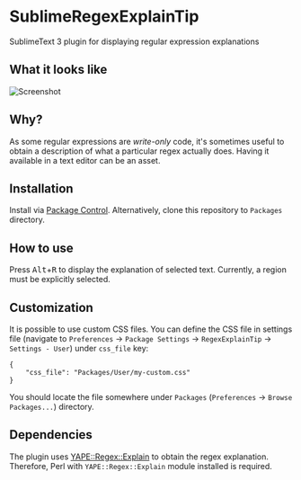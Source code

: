 # SublimeRegexExplainTip
SublimeText 3 plugin for displaying regular expression explanations

## What it looks like

![Screenshot](https://raw.githubusercontent.com/rubikonx9/SublimeRegexExplainTip/master/screenshots/1.PNG)

## Why?

As some regular expressions are *write-only* code, it's sometimes useful to obtain a description of what a particular regex actually does.
Having it available in a text editor can be an asset.

## Installation

Install via [Package Control](https://packagecontrol.io/).
Alternatively, clone this repository to `Packages` directory.

## How to use

Press <kbd>Alt</kbd>+<kbd>R</kbd> to display the explanation of selected text.
Currently, a region must be explicitly selected.

## Customization

It is possible to use custom CSS files. You can define the CSS file in settings file (navigate to `Preferences` -> `Package Settings` -> `RegexExplainTip` -> `Settings - User`) under `css_file` key:

```
{
    "css_file": "Packages/User/my-custom.css"
}
```

You should locate the file somewhere under `Packages` (`Preferences` -> `Browse Packages...`) directory.

## Dependencies

The plugin uses [YAPE::Regex::Explain](http://search.cpan.org/dist/YAPE-Regex-Explain/Explain.pm) to obtain the regex explanation.
Therefore, Perl with `YAPE::Regex::Explain` module installed is required.
